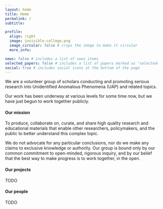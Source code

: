 ```yaml
---
layout: home
title: Home
permalink: /
subtitle:

profile:
  align: right
  image: invisible-college.png
  image_circular: false # crops the image to make it circular
  more_info:

news: false # includes a list of news items
selected_papers: false # includes a list of papers marked as "selected={true}"
social: true # includes social icons at the bottom of the page
---
```


We are a volunteer group of scholars conducting and promoting serious research into Unidentified Anomalous Phenomena (UAP) and related topics.

Our work has been underway at various levels for some time now, but we have just begun to work together publicly.

#### Our **mission**

To produce, collaborate on, curate, and share high quality research and educational materials that enable other researchers, policymakers, and the public to better understand this complex topic.

We do not advocate for any particular conclusions, nor do we make any claims to exclusive knowledge or authority. Our group is bound only by our common commitment to open-minded, rigorous inquiry, and by our belief that the best way to make progress is to work together, in the open.

#### Our **projects**

TODO

#### Our **people**

TODO
